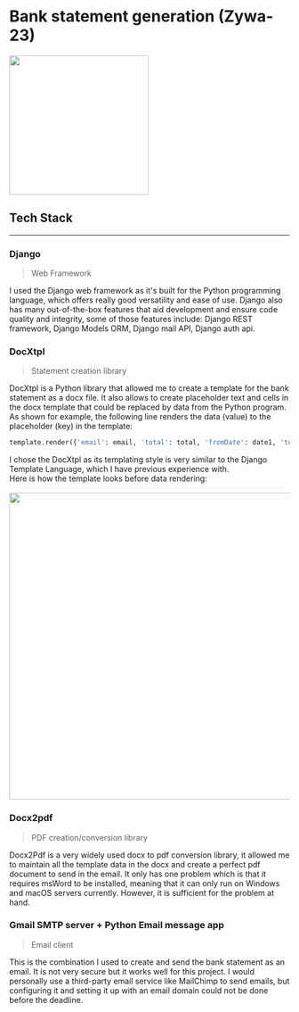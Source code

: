 # Bank statement generation (Zywa-23)

<img src="https://github.com/Emad-Eldin-G/Transactions-details/blob/main/logo.png" width="250">

## Tech Stack
------------------------------------  
### Django
> Web Framework
  
I used the Django web framework as it's built for the Python programming language, which offers really good versatility and ease of use. Django also has many out-of-the-box features that aid development and ensure code quality and integrity, some of those features include: Django REST framework, Django Models ORM, Django mail API, Django auth api.  


### DocXtpl
> Statement creation library

DocXtpl is a Python library that allowed me to create a template for the bank statement as a docx file. It also allows to create placeholder text and cells in the docx template that could be replaced by data from the Python program. As shown for example, the following line renders the data (value) to the placeholder (key) in the template:
```python
template.render({'email': email, 'total': total, 'fromDate': date1, 'toDate': date2, 'invoice_list': transactionsList})
```
I chose the DocXtpl as its templating style is very similar to the Django Template Language, which I have previous experience with.  
Here is how the template looks before data rendering:  
<br>
<img src="https://github.com/Emad-Eldin-G/Transactions-details/blob/main/template.png" width=550>  


### Docx2pdf
> PDF creation/conversion library

Docx2Pdf is a very widely used docx to pdf conversion library, it allowed me to maintain all the template data in the docx and create a perfect pdf document to send in the email. It only has one problem which is that it requires msWord to be installed, meaning that it can only run on Windows and macOS servers currently. However, it is sufficient for the problem at hand.


### Gmail SMTP server + Python Email message app  
> Email client

This is the combination I used to create and send the bank statement as an email. It is not very secure but it works well for this project. I would personally use a third-party email service like MailChimp to send emails, but configuring it and setting it up with an email domain could not be done before the deadline.
